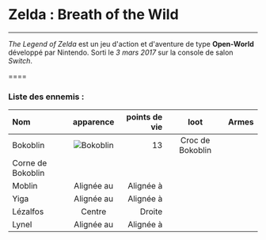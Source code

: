 # Zelda : Breath of the Wild
----
*The Legend of Zelda* est un jeu d'action et d'aventure de type **Open-World** développé par Nintendo. Sorti le *3 mars 2017* sur la console de salon *Switch*.  

====

### Liste des ennemis :

| Nom           |   apparence     |  points de vie | loot  | Armes |
| :------------ | :-------------: | -------------: | :---: | :---: |
| Bokoblin      | ![Bokoblin](https://static.wikia.nocookie.net/zelda/images/5/57/BOTW_Encyclop%C3%A9die_Bokoblin.png/revision/latest/scale-to-width-down/120?cb=20170812215749&path-prefix=fr)     | 13 | Croc de Bokoblin  
Corne de Bokoblin |       |
| Moblin        |   Alignée au    |      Alignée à |       |       |
| Yiga          |   Alignée au    |      Alignée à |       |       |
| Lézalfos      |     Centre      |         Droite |       |       |
| Lynel         |   Alignée au    |      Alignée à |       |       |



